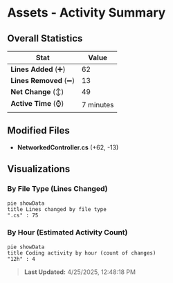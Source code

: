 # Assets - Activity Summary 

## Overall Statistics

| Stat                   | Value                                                             |
| ---------------------- | ----------------------------------------------------------------- |
| **Lines Added** (➕)   | 62                                          |
| **Lines Removed** (➖) | 13                                        |
| **Net Change** (↕)    | 49                |
| **Active Time** (⌚)   | 7 minutes |


## Modified Files
- **NetworkedController.cs** (+62, -13)

## Visualizations

### By File Type (Lines Changed)

```mermaid
pie showData
title Lines changed by file type
".cs" : 75
```

### By Hour (Estimated Activity Count)

```mermaid
pie showData
title Coding activity by hour (count of changes)
"12h" : 4
```


> **Last Updated:** 4/25/2025, 12:48:18 PM